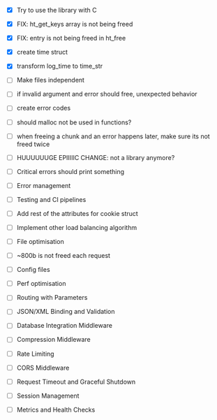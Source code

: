 - [x] Try to use the library with C
- [x] FIX: ht_get_keys array is not being freed
- [x] FIX: entry is not being freed in ht_free
- [x] create time struct
- [x] transform log_time to time_str

- [ ] Make files independent
- [ ] if invalid argument and error should free, unexpected behavior
- [ ] create error codes
- [ ] should malloc not be used in functions?
- [ ] when freeing a chunk and an error happens later, make sure its not freed twice
- [ ] HUUUUUUGE EPIIIIIC CHANGE: not a library anymore?



- [ ] Critical errors should print something
- [ ] Error management
- [ ] Testing and CI pipelines
- [ ] Add rest of the attributes for cookie struct
- [ ] Implement other load balancing algorithm
- [ ] File optimisation
- [ ] ~800b is not freed each request
- [ ] Config files
- [ ] Perf optimisation
- [ ] Routing with Parameters
- [ ] JSON/XML Binding and Validation
- [ ] Database Integration Middleware
- [ ] Compression Middleware
- [ ] Rate Limiting
- [ ] CORS Middleware
- [ ] Request Timeout and Graceful Shutdown
- [ ] Session Management
- [ ] Metrics and Health Checks

